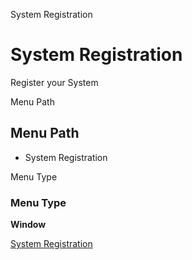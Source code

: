
System Registration
# System Registration


Register your System

Menu Path
## Menu Path



- System Registration

Menu Type
### Menu Type

**Window**


[System Registration](../../functional-guide/window/window-system-registration.md)